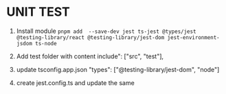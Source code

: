 # UNIT TEST

1. Install module
`
pnpm add  --save-dev jest ts-jest @types/jest @testing-library/react @testing-library/jest-dom jest-environment-jsdom ts-node
`

2. Add test folder with content
include": ["src", "test"],
3. update tsconfig.app.json
"types": ["@testing-library/jest-dom", "node"]
4. create jest.config.ts and update the same